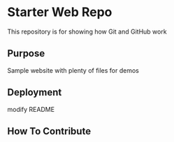 # Starter Web Repo

This repository is for showing how Git and GitHub work

## Purpose

Sample website with plenty of files for demos

## Deployment
modify README

## How To Contribute
